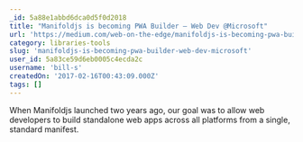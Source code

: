 ```yaml
---
_id: 5a88e1abbd6dca0d5f0d2018
title: "Manifoldjs is becoming PWA Builder – Web Dev @Microsoft"
url: 'https://medium.com/web-on-the-edge/manifoldjs-is-becoming-pwa-builder-to-simplify-building-progressive-web-apps-49bff31f9380#.7jotsl3kj'
category: libraries-tools
slug: 'manifoldjs-is-becoming-pwa-builder-web-dev-microsoft'
user_id: 5a83ce59d6eb0005c4ecda2c
username: 'bill-s'
createdOn: '2017-02-16T00:43:09.000Z'
tags: []
---
```


When Manifoldjs launched two years ago, our goal was to allow web developers to build standalone web apps across all platforms from a single, standard manifest. 
